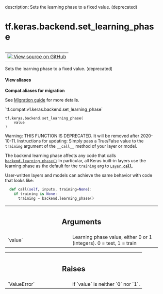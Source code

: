 description: Sets the learning phase to a fixed value. (deprecated)

<div itemscope itemtype="http://developers.google.com/ReferenceObject">
<meta itemprop="name" content="tf.keras.backend.set_learning_phase" />
<meta itemprop="path" content="Stable" />
</div>

# tf.keras.backend.set_learning_phase

<!-- Insert buttons and diff -->

<table class="tfo-notebook-buttons tfo-api nocontent" align="left">
<td>
  <a target="_blank" href="https://github.com/tensorflow/tensorflow/blob/r2.3/tensorflow/python/keras/backend.py#L398-L426">
    <img src="https://www.tensorflow.org/images/GitHub-Mark-32px.png" />
    View source on GitHub
  </a>
</td>
</table>



Sets the learning phase to a fixed value. (deprecated)

<section class="expandable">
  <h4 class="showalways">View aliases</h4>
  <p>
<b>Compat aliases for migration</b>
<p>See
<a href="https://www.tensorflow.org/guide/migrate">Migration guide</a> for
more details.</p>
<p>`tf.compat.v1.keras.backend.set_learning_phase`</p>
</p>
</section>

<pre class="devsite-click-to-copy prettyprint lang-py tfo-signature-link">
<code>tf.keras.backend.set_learning_phase(
    value
)
</code></pre>



<!-- Placeholder for "Used in" -->

Warning: THIS FUNCTION IS DEPRECATED. It will be removed after 2020-10-11.
Instructions for updating:
Simply pass a True/False value to the `training` argument of the `__call__` method of your layer or model.

The backend learning phase affects any code that calls
<a href="../../../tf/keras/backend/learning_phase.md"><code>backend.learning_phase()</code></a>
In particular, all Keras built-in layers use the learning phase as the default
for the `training` arg to <a href="../../../tf/keras/layers/Layer.md#__call__"><code>Layer.__call__</code></a>.

User-written layers and models can achieve the same behavior with code that
looks like:

```python
  def call(self, inputs, training=None):
    if training is None:
      training = backend.learning_phase()
```

<!-- Tabular view -->
 <table class="responsive fixed orange">
<colgroup><col width="214px"><col></colgroup>
<tr><th colspan="2"><h2 class="add-link">Arguments</h2></th></tr>

<tr>
<td>
`value`
</td>
<td>
Learning phase value, either 0 or 1 (integers).
0 = test, 1 = train
</td>
</tr>
</table>



<!-- Tabular view -->
 <table class="responsive fixed orange">
<colgroup><col width="214px"><col></colgroup>
<tr><th colspan="2"><h2 class="add-link">Raises</h2></th></tr>

<tr>
<td>
`ValueError`
</td>
<td>
if `value` is neither `0` nor `1`.
</td>
</tr>
</table>

